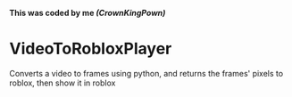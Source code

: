 **This was coded by me *(CrownKingPown)***

# VideoToRobloxPlayer
Converts a video to frames using python, and returns the frames' pixels to roblox, then show it in roblox
